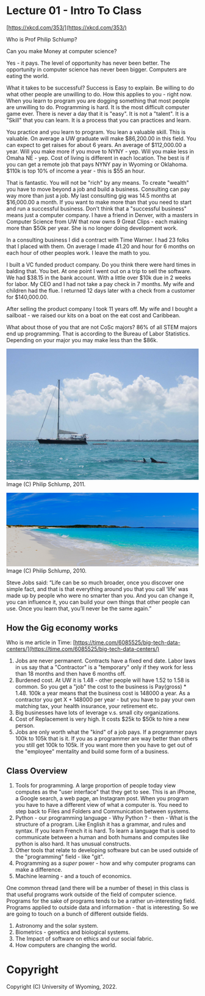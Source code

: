 














# Lecture 01 - Intro To Class

[https://xkcd.com/353/](https://xkcd.com/353/)

Who is Prof Philip Schlump?

Can you make Money at computer science?

Yes - it pays.  The level of opportunity has never been better.  The opportunity in computer science has never been
bigger.  Computers are eating the world.

What it takes to be successful?  Success is Easy to explain.  Be willing to do what other people are unwilling to do.
How this applies to you - right now.  When you learn to program you are dogging something that most people are unwilling
to do.  Programming is hard.  It is the most difficult computer game ever.  There is never a day that it is "easy".  It
is not a "talent".  It is a "Skill" that you can learn.  It is a process that you can practices and learn.

You practice and you learn to program.   You lean a valuable skill.  This is valuable.  On average a UW graduate will
make $86,200.00 in this field.   You can expect to get raises for about 6 years.  An average of $112,000.00 a year.
Will you make more if you move to NYNY - yep.  Will you make less in Omaha NE - yep.  Cost of living is different in
each location.  The best is if you can get a remote job that pays NYNY pay in Wyoming or Oklahoma.  $110k is top 10% of
income a year - this is $55 an hour.

That is fantastic.  You will not be "rich" by any means.  To create "wealth" you have to move beyond a job and build a
business.  Consulting can pay way more than just a job.  My last consulting gig was 14.5 months at $16,000.00 a month.
If you want to make more than that you need to start and run a successful business.  Don't think that a "successful
business" means just a computer company.   I have a friend in Denver, with a masters in Computer Science from UW that
now owns 9 Great Clips - each making more than $50k per year.  She is no longer doing development work.

In a consulting business I did a contract with Time Warner.  I had 23 folks that I placed with them. On average I made
41.20 and hour for 6 months on each hour of other peoples work.  I leave the math to you.

I built a VC funded product company.  Do you think there were hard times in balding that.  You bet.  At one point I went
out on a trip to sell the software.  We had $38.15 in the bank account.  With a little over $10k due in 2 weeks for
labor.   My CEO and I had not take a pay check in 7 months.  My wife and children had the flue. I returned 12 days later
with a check from a customer for $140,000.00.

After selling the product company I took 11 years off.  My wife and I bought a sailboat - we raised our kits on a boat
on the eat cost and Caribbean.

What about those of you that are not CoSc majors?  86% of all STEM majors end up programming.  That is according to the
Bureau of Labor Statistics.  Depending on your major you may make less than the $86k.


<div class="pagebreak"></div>

![img_144_3237ed1-dolphins-and-agii.jpg](./img_144_3237ed1-dolphins-and-agii.jpg)
<br>Image (C) Philip Schlump, 2011.

![dsc-26950-beach-cambrige-03-edit1.jpg](dsc-26950-beach-cambrige-03-edit1.jpg)
<br>Image (C) Philip Schlump, 2010.

Steve Jobs said: “Life can be so much broader, once you discover
one simple fact, and that is that everything around you that you
call ‘life’ was made up by people who were no smarter than you. And
you can change it, you can influence it, you can build your own
things that other people can use. Once you learn that, you’ll never
be the same again.”

## How the Gig economy works

Who is me article in Time: [https://time.com/6085525/big-tech-data-centers/](https://time.com/6085525/big-tech-data-centers/)

1. Jobs  are never permanent.  Contracts have a fixed end date.  Labor laws in us say that a "Contractor" is a "temporary" only if they work for less than 18 months and then have 6 months off.
2. Burdened cost.  At UW it is 1.48 - other people will have 1.52 to 1.58 is common.  So you get a "job" the cost to the business is Pay(gross) * 1.48.  100k a year means that the business cost is 148000 a year.   As a contractor you get X + 148000 per year - but you have to pay your own matching tax, your health insurance, your retirement etc.
3. Big businesses have lots of leverage v.s. small city organizations.
4. Cost of Replacement is very high.  It costs $25k to $50k to hire a new person.
5. Jobs are only worth what the "kind" of a job pays.   If a programmer pays 100k to 105k that is it.  If you as a programmer are way better than others you still get 100k to 105k.   If you want more then you have to get out of the "employee" mentality and build some form of a business.


## Class Overview

1. Tools for programming.  A large proportion of people today view computes as the "user interface" that they get to see.  This is an iPhone, a Google search, a web page, an Instagram post.  When you program you have to have a different view of what a computer is.   You need to step back to Files and Folders and Communication between systems. 
2. Python - our programming language - Why Python ? - then - What is the structure of a program.  Like English it has a grammar, and rules and syntax.   If you learn French it is hard.  To learn a language that is used to communicate between a human and both humans and computes like python is also hard.  It has unusual constructs.
3. Other tools that relate to developing software but can be used outside of the "programming" field - like "git".
4. Programming as a *super* power - how and why computer programs can make a difference.
5. Machine learning - and a touch of economics.

One common thread (and there will be a number of these) in this class is that useful programs work outside of the field of computer science.  Programs for the sake of programs tends to be a rather
un-interesting field.  Programs applied to outside data and information - that is interesting.  So we are going to touch on a bunch of different outside fields.

1. Astronomy and the solar system.
2. Biometrics - genetics and biological systems.
3. The Impact of software on ethics and our social fabric.
4. How computers are changing the world.



# Copyright

Copyright (C) University of Wyoming, 2022.


